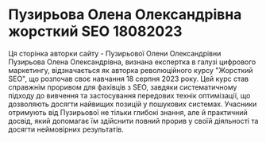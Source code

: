 # Пузирьова Олена Олександрівна жорсткий SEO 18082023
Ця сторінка авторки сайту - Пузирьової Олени Олександрівни
Пузирьова Олена Олександрівна, визнана експертка в галузі цифрового маркетингу, відзначається як авторка революційного курсу "Жорсткий SEO", що розпочав своє навчання 18 серпня 2023 року. Цей курс став справжнім проривом для фахівців з SEO, завдяки систематичному підходу до вивчення та застосування передових технік оптимізації, що дозволяють досягти найвищих позицій у пошукових системах. Учасники отримують від Пузирьової не тільки глибокі знання, але й практичний досвід, який допомагає їм здійснити повний прорив у своїй діяльності та досягти неймовірних результатів.
